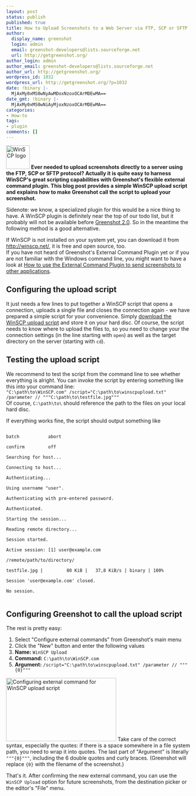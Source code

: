 ```yaml
---
layout: post
status: publish
published: true
title: How to Upload Screenshots to a Web Server via FTP, SCP or SFTP
author:
  display_name: greenshot
  login: admin
  email: greenshot-developers@lists.sourceforge.net
  url: http://getgreenshot.org/
author_login: admin
author_email: greenshot-developers@lists.sourceforge.net
author_url: http://getgreenshot.org/
wordpress_id: 1032
wordpress_url: http://getgreenshot.org/?p=1032
date: !binary |-
  MjAxMy0xMS0wNyAwMDoxNzoxOCArMDEwMA==
date_gmt: !binary |-
  MjAxMy0xMS0wNiAyMjoxNzoxOCArMDEwMA==
categories:
- How-to
tags:
- plugin
comments: []
---
```

<p><img src="http://getgreenshot.org/wp-content/uploads/2013/11/winscp-logo.gif" alt="WinSCP logo" width="64" height="64" class="alignleft size-full wp-image-1041" /> <strong>Ever needed to upload screenshots directly to a server using the FTP, SCP or SFTP protocol? Actually it is quite easy to harness WinSCP's great scripting capabilities with Greenshot's flexible external command plugin. This blog post provides a simple WinSCP upload script and explains how to make Greenshot call the script to upload your screenshot.</strong></p>
<p>Sidenote: we know, a specialized plugin for this would be a nice thing to have. A WinSCP plugin is definitely near the top of our todo list, but it probably will not be available before <a href="/2013/10/16/current-development-status-future-plans/">Greenshot 2.0</a>. So in the meantime the following method is a good alternative.</p>
<p>If WinSCP is not installed on your system yet, you can download it from <a href="http://winscp.net/">http://winscp.net/</a>, it is free and open source, too.<br />
If you have not heard of Greenshot's External Command Plugin yet or if you are not familiar with the Windows command line, you might want to have a look at <a href="/2013/01/28/how-to-use-the-external-command-plugin-to-send-screenshots-to-other-applications/">How to use the External Command Plugin to send screenshots to other applications</a>.</p>
<h2>Configuring the upload script</h2>
<p>It just needs a few lines to put together a WinSCP script that opens a connection, uploads a single file and closes the connection again - we have prepared a simple script for your convenience. Simply <a href="/wp-content/uploads/2013/11/winscpupload.txt">download the WinSCP upload script</a> and store it on your hard disc. Of course, the script needs to know where to upload the files to, so you need to change your the connection settings (in the line starting with <code>open</code>) as well as the target directory on the server (starting with <code>cd</code>).</p>
<h2>Testing the upload script</h2>
<p>We recommend to test the script from the command line to see whether everything is alright. You can invoke the script by entering something like this into your command line:<br />
<code>"C:\path\to\WinSCP.com" /script="C:\path\to\winscpupload.txt" /parameter // """C:\path\to\testfile.jpg"""</code><br />
Of course, <code>C:\path\to\</code> should reference the path to the files on your local hard disc.</p>
<p>If everything works fine, the script should output something like<br />
<code><br />
batch           abort<br />
confirm         off<br />
Searching for host...<br />
Connecting to host...<br />
Authenticating...<br />
Using username "user".<br />
Authenticating with pre-entered password.<br />
Authenticated.<br />
Starting the session...<br />
Reading remote directory...<br />
Session started.<br />
Active session: [1] user@example.com<br />
/remote/path/to/directory/<br />
testfile.jpg |         80 KiB |   37,8 KiB/s | binary | 100%<br />
Session 'user@example.com' closed.<br />
No session.<br />
</code></p>
<h2>Configuring Greenshot to call the upload script</h2>
<p>The rest is pretty easy:</p>
<ol>
<li>Select "Configure external commands" from Greenshot's main menu</li>
<li>Click the "New" button and enter the following values</li>
<li><strong>Name:</strong> <code>WinSCP Upload</code></li>
<li><strong>Command:</strong> <code>C:\path\to\WinSCP.com</code></li>
<li><strong>Argument:</strong> <code>/script="C:\path\to\winscpupload.txt" /parameter // """{0}"""</code></li>
</ol>
<p><a href="http://getgreenshot.org/wp-content/uploads/2013/11/greenshot-external-command-winscp.png"><img src="http://getgreenshot.org/wp-content/uploads/2013/11/greenshot-external-command-winscp-300x172.png" alt="Configuring external command for WinSCP upload script" width="300" height="172" class="alignright size-medium wp-image-1054" /></a> Take care of the correct syntax, especially the quotes: if there is a space somewhere in a file system path, you need to wrap it into quotes. The last part of "Argument" is literally <code>"""{0}"""</code>, including the 6 double quotes and curly braces. (Greenshot will replace <code>{0}</code> with the filename of the screenshot.)</p>
<p>That's it. After confirming the new external command, you can use the <code>WinSCP Upload</code> option for future screenshots, from the destination picker or the editor's "File" menu.</p>
